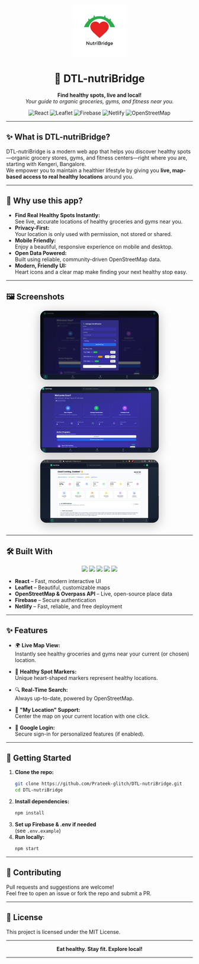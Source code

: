 
<p align="center">
  <img src="https://github.com/Prateek-glitch/DTL-nutriBridge/blob/main/logo.png" alt="DTL-nutriBridge Logo" width="140" style="animation: logo-pop 1.2s cubic-bezier(.68,-0.55,.27,1.55) both;"/>
</p>

<h1 align="center" style="animation: fadeInTitle 1s ease-in;">🌱 DTL-nutriBridge</h1>

<p align="center" style="animation: fadeInSlogan 2s;">
  <b>Find healthy spots, live and local!</b><br>
  <i>Your guide to organic groceries, gyms, and fitness near you.</i>
</p>

<p align="center" style="animation: badgeFade 1.8s;">
  <img src="https://img.shields.io/badge/React-20232a?style=for-the-badge&logo=react&logoColor=61DAFB" alt="React" />
  <img src="https://img.shields.io/badge/Leaflet-199900?style=for-the-badge&logo=leaflet&logoColor=white" alt="Leaflet" />
  <img src="https://img.shields.io/badge/Firebase-FFCA28?style=for-the-badge&logo=firebase&logoColor=black" alt="Firebase" />
  <img src="https://img.shields.io/badge/Netlify-00C7B7?style=for-the-badge&logo=netlify&logoColor=white" alt="Netlify" />
  <img src="https://img.shields.io/badge/OpenStreetMap-7EBC6F?style=for-the-badge&logo=openstreetmap&logoColor=white" alt="OpenStreetMap" />
</p>

---

## ✨ What is DTL-nutriBridge?

DTL-nutriBridge is a modern web app that helps you discover healthy spots—organic grocery stores, gyms, and fitness centers—right where you are, starting with Kengeri, Bangalore.  
We empower you to maintain a healthier lifestyle by giving you **live, map-based access to real healthy locations** around you.

---

## 🌟 Why use this app?

- <span style="animation: fadeInList 0.8s;">**Find Real Healthy Spots Instantly:**  
  See live, accurate locations of healthy groceries and gyms near you.</span>
- <span style="animation: fadeInList 1.0s;">**Privacy-First:**  
  Your location is only used with permission, not stored or shared.</span>
- <span style="animation: fadeInList 1.2s;">**Mobile Friendly:**  
  Enjoy a beautiful, responsive experience on mobile and desktop.</span>
- <span style="animation: fadeInList 1.4s;">**Open Data Powered:**  
  Built using reliable, community-driven OpenStreetMap data.</span>
- <span style="animation: fadeInList 1.6s;">**Modern, Friendly UI:**  
  Heart icons and a clear map make finding your next healthy stop easy.</span>

---

## 🖼️ Screenshots

<p align="center">
  <img src="https://github.com/Prateek-glitch/DTL-nutriBridge/blob/main/ngo_beneficiaries.png" alt="App Screenshot 1" width="320" style="border-radius:16px;box-shadow:0 6px 30px #bbb;animation:screenshotPop 1.2s cubic-bezier(.68,-0.55,.27,1.55) both; margin: 0 8px 16px 8px;" />
  <img src="https://github.com/Prateek-glitch/DTL-nutriBridge/blob/main/ngo_dashboard.png" alt="App Screenshot 2" width="320" style="border-radius:16px;box-shadow:0 6px 30px #bbb;animation:screenshotPop 1.4s cubic-bezier(.68,-0.55,.27,1.55) both; margin: 0 8px 16px 8px;" />
  <img src="https://github.com/Prateek-glitch/DTL-nutriBridge/blob/main/student_dashboard.png" alt="App Screenshot 3" width="320" style="border-radius:16px;box-shadow:0 6px 30px #bbb;animation:screenshotPop 1.6s cubic-bezier(.68,-0.55,.27,1.55) both; margin: 0 8px 16px 8px;" />
</p>

---

## 🛠️ Built With

<p align="center">
  <img src="https://img.shields.io/badge/React-20232a?style=for-the-badge&logo=react&logoColor=61DAFB" height="28"/>
  <img src="https://img.shields.io/badge/Leaflet-199900?style=for-the-badge&logo=leaflet&logoColor=white" height="28"/>
  <img src="https://img.shields.io/badge/Firebase-FFCA28?style=for-the-badge&logo=firebase&logoColor=black" height="28"/>
  <img src="https://img.shields.io/badge/Netlify-00C7B7?style=for-the-badge&logo=netlify&logoColor=white" height="28"/>
  <img src="https://img.shields.io/badge/OpenStreetMap-7EBC6F?style=for-the-badge&logo=openstreetmap&logoColor=white" height="28"/>
</p>

- **React** – Fast, modern interactive UI
- **Leaflet** – Beautiful, customizable maps
- **OpenStreetMap & Overpass API** – Live, open-source place data
- **Firebase** – Secure authentication
- **Netlify** – Fast, reliable, and free deployment

---

## ✨ Features

- 🌍 **Live Map View:**  
  Instantly see healthy groceries and gyms near your current (or chosen) location.

- 💚 **Healthy Spot Markers:**  
  Unique heart-shaped markers represent healthy locations.

- 🔍 **Real-Time Search:**  
  Always up-to-date, powered by OpenStreetMap.

- 🧭 **"My Location" Support:**  
  Center the map on your current location with one click.

- 🔐 **Google Login:**  
  Secure sign-in for personalized features (if enabled).

---

## 🚀 Getting Started

1. **Clone the repo:**
    ```sh
    git clone https://github.com/Prateek-glitch/DTL-nutriBridge.git
    cd DTL-nutriBridge
    ```
2. **Install dependencies:**
    ```sh
    npm install
    ```
3. **Set up Firebase & .env if needed**  
   (see `.env.example`)
4. **Run locally:**
    ```sh
    npm start
    ```

---



## 🤝 Contributing

Pull requests and suggestions are welcome!  
Feel free to open an issue or fork the repo and submit a PR.

---

## 📄 License

This project is licensed under the MIT License.

---

<p align="center" style="animation: fadeInFooter 2s;">
  <b>Eat healthy. Stay fit. Explore local!</b>
</p>

---

<!-- 
  Animations: 
  Note that GitHub markdown does not support real CSS animations, 
  but the inline styles and class names are here as a design reference for further use 
  (e.g., on your website or in a markdown renderer that supports HTML/CSS).
-->
